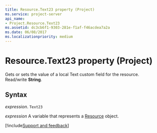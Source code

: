 ```yaml
---
title: Resource.Text23 property (Project)
ms.service: project-server
api_name:
- Project.Resource.Text23
ms.assetid: dc3cb6f1-9303-281e-f1af-f46acdea7a2a
ms.date: 06/08/2017
ms.localizationpriority: medium
---
```



# Resource.Text23 property (Project)

Gets or sets the value of a local Text custom field for the resource. Read/write **String**.


## Syntax

_expression_. `Text23`

_expression_ A variable that represents a [Resource](./Project.Resource.md) object.

[!include[Support and feedback](~/includes/feedback-boilerplate.md)]